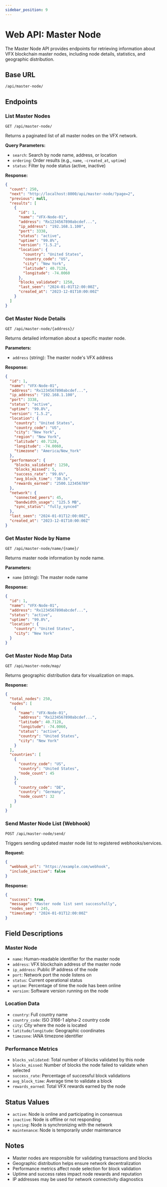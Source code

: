 ```yaml
---
sidebar_position: 9
---
```


# Web API: Master Node

The Master Node API provides endpoints for retrieving information about VFX blockchain master nodes, including node details, statistics, and geographic distribution.

## Base URL
```
/api/master-node/
```

## Endpoints

### List Master Nodes
```http
GET /api/master-node/
```

Returns a paginated list of all master nodes on the VFX network.

**Query Parameters:**
- `search`: Search by node name, address, or location
- `ordering`: Order results (e.g., `name`, `-created_at`, `uptime`)
- `status`: Filter by node status (active, inactive)

**Response:**
```json
{
  "count": 250,
  "next": "http://localhost:8000/api/master-node/?page=2",
  "previous": null,
  "results": [
    {
      "id": 1,
      "name": "VFX-Node-01",
      "address": "Rx1234567890abcdef...",
      "ip_address": "192.168.1.100",
      "port": 3338,
      "status": "active",
      "uptime": "99.8%",
      "version": "1.5.2",
      "location": {
        "country": "United States",
        "country_code": "US",
        "city": "New York",
        "latitude": 40.7128,
        "longitude": -74.0060
      },
      "blocks_validated": 1250,
      "last_seen": "2024-01-01T12:00:00Z",
      "created_at": "2023-12-01T10:00:00Z"
    }
  ]
}
```

### Get Master Node Details
```http
GET /api/master-node/{address}/
```

Returns detailed information about a specific master node.

**Parameters:**
- `address` (string): The master node's VFX address

**Response:**
```json
{
  "id": 1,
  "name": "VFX-Node-01",
  "address": "Rx1234567890abcdef...",
  "ip_address": "192.168.1.100",
  "port": 3338,
  "status": "active",
  "uptime": "99.8%",
  "version": "1.5.2",
  "location": {
    "country": "United States",
    "country_code": "US",
    "city": "New York",
    "region": "New York",
    "latitude": 40.7128,
    "longitude": -74.0060,
    "timezone": "America/New_York"
  },
  "performance": {
    "blocks_validated": 1250,
    "blocks_missed": 5,
    "success_rate": "99.6%",
    "avg_block_time": "30.5s",
    "rewards_earned": "2500.123456789"
  },
  "network": {
    "connected_peers": 45,
    "bandwidth_usage": "125.5 MB",
    "sync_status": "fully_synced"
  },
  "last_seen": "2024-01-01T12:00:00Z",
  "created_at": "2023-12-01T10:00:00Z"
}
```

### Get Master Node by Name
```http
GET /api/master-node/name/{name}/
```

Returns master node information by node name.

**Parameters:**
- `name` (string): The master node name

**Response:**
```json
{
  "id": 1,
  "name": "VFX-Node-01",
  "address": "Rx1234567890abcdef...",
  "status": "active",
  "uptime": "99.8%",
  "location": {
    "country": "United States",
    "city": "New York"
  }
}
```

### Get Master Node Map Data
```http
GET /api/master-node/map/
```

Returns geographic distribution data for visualization on maps.

**Response:**
```json
{
  "total_nodes": 250,
  "nodes": [
    {
      "name": "VFX-Node-01",
      "address": "Rx1234567890abcdef...",
      "latitude": 40.7128,
      "longitude": -74.0060,
      "status": "active",
      "country": "United States",
      "city": "New York"
    }
  ],
  "countries": [
    {
      "country_code": "US",
      "country": "United States",
      "node_count": 45
    },
    {
      "country_code": "DE",
      "country": "Germany", 
      "node_count": 32
    }
  ]
}
```

### Send Master Node List (Webhook)
```http
POST /api/master-node/send/
```

Triggers sending updated master node list to registered webhooks/services.

**Request:**
```json
{
  "webhook_url": "https://example.com/webhook",
  "include_inactive": false
}
```

**Response:**
```json
{
  "success": true,
  "message": "Master node list sent successfully",
  "nodes_sent": 245,
  "timestamp": "2024-01-01T12:00:00Z"
}
```

## Field Descriptions

### Master Node
- `name`: Human-readable identifier for the master node
- `address`: VFX blockchain address of the master node
- `ip_address`: Public IP address of the node
- `port`: Network port the node listens on
- `status`: Current operational status
- `uptime`: Percentage of time the node has been online
- `version`: Software version running on the node

### Location Data
- `country`: Full country name
- `country_code`: ISO 3166-1 alpha-2 country code
- `city`: City where the node is located
- `latitude/longitude`: Geographic coordinates
- `timezone`: IANA timezone identifier

### Performance Metrics
- `blocks_validated`: Total number of blocks validated by this node
- `blocks_missed`: Number of blocks the node failed to validate when selected
- `success_rate`: Percentage of successful block validations
- `avg_block_time`: Average time to validate a block
- `rewards_earned`: Total VFX rewards earned by the node

## Status Values

- `active`: Node is online and participating in consensus
- `inactive`: Node is offline or not responding
- `syncing`: Node is synchronizing with the network
- `maintenance`: Node is temporarily under maintenance

## Notes

- Master nodes are responsible for validating transactions and blocks
- Geographic distribution helps ensure network decentralization
- Performance metrics affect node selection for block validation
- Uptime and success rates impact node rewards and reputation
- IP addresses may be used for network connectivity diagnostics